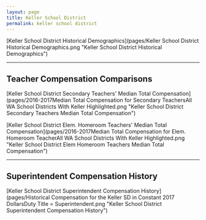 ```yaml
---
layout: page
title: Keller School District
permalink: keller school district
---
```



[Keller School District Historical Demographics](pages/Keller School District Historical Demographics.png "Keller School District Historical Demographics")

___

## Teacher Compensation Comparisons

[Keller School District Secondary Teachers' Median Total Compensation](pages/2016-2017Median Total Compensation for Secondary TeachersAll WA School Districts With Keller Highlighted.png "Keller School District Secondary Teachers Median Total Compensation")

[Keller School District Elem. Homeroom Teachers' Median Total Compensation](pages/2016-2017Median Total Compensation for Elem. Homeroom TeacherAll WA School Districts With Keller Highlighted.png "Keller School District Elem Homeroom Teachers Median Total Compensation")


___

## Superintendent Compensation History

[Keller School District Superintendent Compensation History](pages/Historical Compensation for the Keller SD in Constant 2017 DollarsDuty Title = Superintendent.png "Keller School District Superintendent Compensation History")

